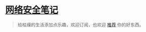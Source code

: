 # [网络安全笔记](https://weekly.tsec.fun)

> 给枯燥的生活添加点乐趣，欢迎订阅，也欢迎 [推荐](https://github.com/hell0bird/sec_weekly/discussions/1) 你的好东西。

